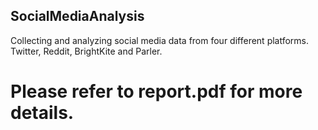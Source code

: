 ## SocialMediaAnalysis
Collecting and analyzing social media data from four different platforms. Twitter, Reddit, BrightKite and Parler. 
# Please refer to report.pdf for more details.
